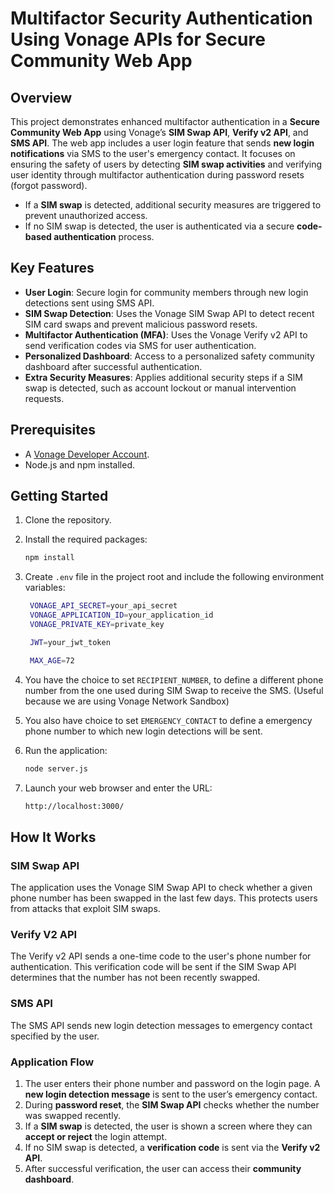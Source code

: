# Multifactor Security Authentication Using Vonage APIs for Secure Community Web App

## Overview

This project demonstrates enhanced multifactor authentication in a **Secure Community Web App** using Vonage’s **SIM Swap API**, **Verify v2 API**, and **SMS API**. The web app includes a user login feature that sends **new login notifications** via SMS to the user's emergency contact. It focuses on ensuring the safety of users by detecting **SIM swap activities** and verifying user identity through multifactor authentication during password resets (forgot password).

- If a **SIM swap** is detected, additional security measures are triggered to prevent unauthorized access.
- If no SIM swap is detected, the user is authenticated via a secure **code-based authentication** process.


## Key Features

- **User Login**: Secure login for community members through new login detections sent using SMS API.
- **SIM Swap Detection**: Uses the Vonage SIM Swap API to detect recent SIM card swaps and prevent malicious password resets.
- **Multifactor Authentication (MFA)**: Uses the Vonage Verify v2 API to send verification codes via SMS for user authentication.
- **Personalized Dashboard**: Access to a personalized safety community dashboard after successful authentication.
- **Extra Security Measures**: Applies additional security steps if a SIM swap is detected, such as account lockout or manual intervention requests.


## Prerequisites

- A [Vonage Developer Account](https://developer.vonage.com).
- Node.js and npm installed.

## Getting Started

1. Clone the repository.

2. Install the required packages:
   ```bash
   npm install
   ```

3. Create `.env` file in the project root and include the following environment variables:
   ```bash
    VONAGE_API_SECRET=your_api_secret
    VONAGE_APPLICATION_ID=your_application_id
    VONAGE_PRIVATE_KEY=private_key

    JWT=your_jwt_token

    MAX_AGE=72
   ```

4. You have the choice to set `RECIPIENT_NUMBER`, to define a different phone number from the one used during SIM Swap to receive the SMS. (Useful because we are using Vonage Network Sandbox)

5. You also have choice to set `EMERGENCY_CONTACT` to define a emergency phone number to which new login detections will be sent.

5. Run the application:
   ```bash
   node server.js
   ```

5. Launch your web browser and enter the URL:
   ```bash
   http://localhost:3000/
   ```

## How It Works

### SIM Swap API

The application uses the Vonage SIM Swap API to check whether a given phone number has been swapped in the last few days. This protects users from attacks that exploit SIM swaps.

### Verify V2 API

The Verify v2 API sends a one-time code to the user's phone number for authentication. This verification code will be sent if the SIM Swap API determines that the number has not been recently swapped.

### SMS API

The SMS API sends new login detection messages to emergency contact specified by the user.

### Application Flow

1. The user enters their phone number and password on the login page. A **new login detection message** is sent to the user’s emergency contact.
2. During **password reset**, the **SIM Swap API** checks whether the number was swapped recently.
3. If a **SIM swap** is detected, the user is shown a screen where they can **accept or reject** the login attempt.
4. If no SIM swap is detected, a **verification code** is sent via the **Verify v2 API**.
5. After successful verification, the user can access their **community dashboard**.